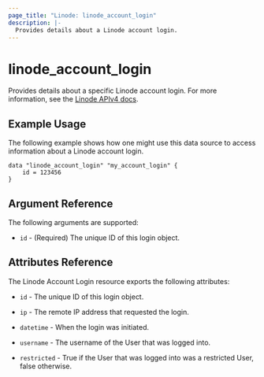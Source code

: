 ```yaml
---
page_title: "Linode: linode_account_login"
description: |-
  Provides details about a Linode account login.
---
```


# linode\_account\_login

Provides details about a specific Linode account login.
For more information, see the [Linode APIv4 docs](https://techdocs.akamai.com/linode-api/reference/get-account-login).

## Example Usage

The following example shows how one might use this data source to access information about a Linode account login.

```hcl
data "linode_account_login" "my_account_login" {
    id = 123456
}
```

## Argument Reference

The following arguments are supported:

* `id` - (Required) The unique ID of this login object.

## Attributes Reference

The Linode Account Login resource exports the following attributes:

* `id` - The unique ID of this login object.

* `ip` - The remote IP address that requested the login.

* `datetime` - When the login was initiated.

* `username` - The username of the User that was logged into.

* `restricted` -  True if the User that was logged into was a restricted User, false otherwise.
